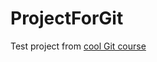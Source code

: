 # ProjectForGit
Test project from [cool Git course](https://stepik.org/course/92718/info "Технология Git")

